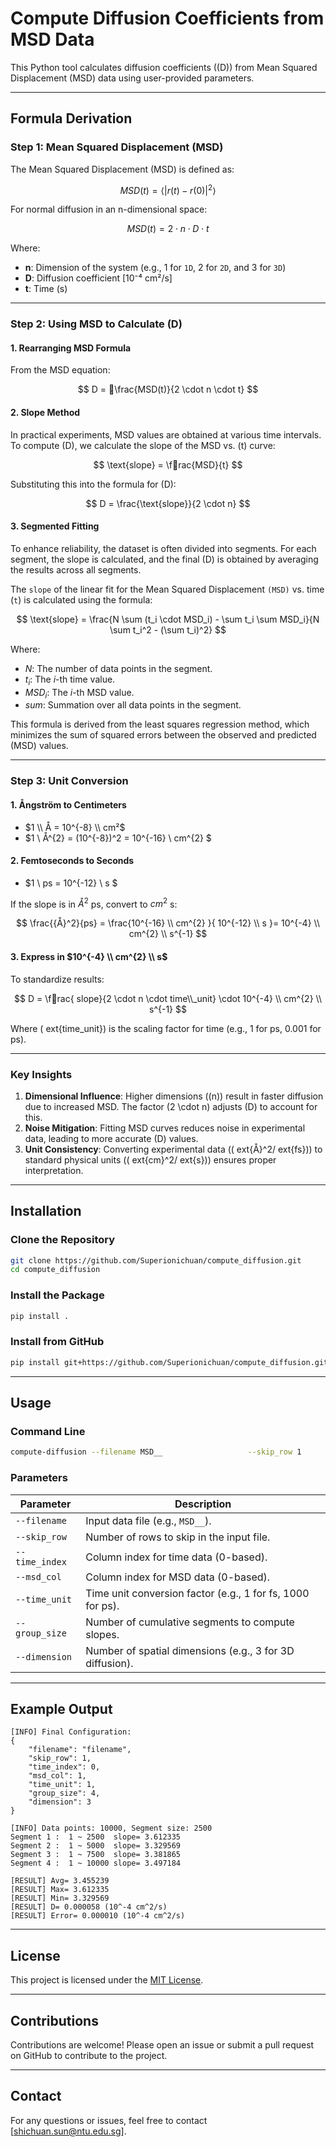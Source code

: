 # Compute Diffusion Coefficients from MSD Data

This Python tool calculates diffusion coefficients (\(D\)) from Mean Squared Displacement (MSD) data using user-provided parameters.

---

## Formula Derivation

### Step 1: Mean Squared Displacement (MSD)
The Mean Squared Displacement (MSD) is defined as:

$$
MSD(t) = \langle |r(t) - r(0)|^2 \rangle
$$

For normal diffusion in an n-dimensional space:

$$
MSD(t) = 2 \cdot n \cdot D \cdot t
$$

Where:
- **n**: Dimension of the system (e.g., 1 for `1D`, 2 for `2D`, and 3 for `3D`)
- **D**: Diffusion coefficient [10⁻⁴ cm²/s]
- **t**: Time (s)

---

### Step 2: Using MSD to Calculate \(D\)

#### 1. **Rearranging MSD Formula**

From the MSD equation:

$$
D = \frac{MSD(t)}{2 \cdot n \cdot t}
$$

#### 2. **Slope Method**

In practical experiments, MSD values are obtained at various time intervals. To compute \(D\), we calculate the slope of the MSD vs. \(t\) curve:

$$
	\text{slope} = \frac{MSD}{t}
$$

Substituting this into the formula for \(D\):

$$
D = \frac{\text{slope}}{2 \cdot n}
$$

#### 3. **Segmented Fitting**

To enhance reliability, the dataset is often divided into segments. For each segment, the slope is calculated, and the final \(D\) is obtained by averaging the results across all segments.

The `slope` of the linear fit for the Mean Squared Displacement `(MSD)` vs. time (`t`) is calculated using the formula:

$$
\text{slope} = \frac{N \sum (t_i \cdot MSD_i) - \sum t_i \sum MSD_i}{N \sum t_i^2 - (\sum t_i)^2}
$$

Where:
- $N$: The number of data points in the segment.
- $t_i$: The $i$-th time value.
- $MSD_i$: The $i$-th MSD value.
- $sum$: Summation over all data points in the segment.

This formula is derived from the least squares regression method, which minimizes the sum of squared errors between the observed and predicted \(MSD\) values.

---

### Step 3: Unit Conversion

#### 1. **Ångström to Centimeters**

- $1 \\ Å = 10^{-8} \\ cm²$
- $1 \\ Å^{2} = (10^{-8})^2  =  10^{-16} 	\\ cm^{2} $

#### 2. **Femtoseconds to Seconds**

- $1 \\ ps = 10^{-12} \\ s $
  
If the slope is in  $Å^{2}$  ps, convert to $cm^{2}$ s:

$$
\frac{{Å}^2}{ps} = \frac{10^{-16} \\ cm^{2} }{ 10^{-12} \\ s }= 10^{-4} \\ cm^{2} \\ s^{-1}
$$

#### 3. **Express in $10^{-4} \\ cm^{2} \\ s$**

To standardize results:

$$
D = \frac{	slope}{2 \cdot n \cdot 	time\\_unit} \cdot 10^{-4} \\ cm^{2} \\ s^{-1}
$$

Where \(	ext{time\_unit}\) is the scaling factor for time (e.g., 1 for ps, 0.001 for ps).

---


### Key Insights

1. **Dimensional Influence**: Higher dimensions (\(n\)) result in faster diffusion due to increased MSD. The factor \(2 \cdot n\) adjusts \(D\) to account for this.
2. **Noise Mitigation**: Fitting MSD curves reduces noise in experimental data, leading to more accurate \(D\) values.
3. **Unit Consistency**: Converting experimental data (\(	ext{Å}^2/	ext{fs}\)) to standard physical units (\(	ext{cm}^2/	ext{s}\)) ensures proper interpretation.

---

## Installation

### Clone the Repository
```bash
git clone https://github.com/Superionichuan/compute_diffusion.git
cd compute_diffusion
```

### Install the Package
```bash
pip install .
```

### Install from GitHub
```bash
pip install git+https://github.com/Superionichuan/compute_diffusion.git
```

---

## Usage

### Command Line
```bash
compute-diffusion --filename MSD__                   --skip_row 1                   --time_index 0                   --msd_col 1                   --time_unit 1                   --group_size 4                   --dimension 3
```

### Parameters
| Parameter      | Description                                           |
|----------------|-------------------------------------------------------|
| `--filename`   | Input data file (e.g., `MSD__`).                      |
| `--skip_row`   | Number of rows to skip in the input file.             |
| `--time_index` | Column index for time data (0-based).                 |
| `--msd_col`    | Column index for MSD data (0-based).                  |
| `--time_unit`  | Time unit conversion factor (e.g., 1 for fs, 1000 for ps). |
| `--group_size` | Number of cumulative segments to compute slopes.      |
| `--dimension`  | Number of spatial dimensions (e.g., 3 for 3D diffusion). |

---

## Example Output

```text
[INFO] Final Configuration:
{
    "filename": "filename",
    "skip_row": 1,
    "time_index": 0,
    "msd_col": 1,
    "time_unit": 1,
    "group_size": 4,
    "dimension": 3
}

[INFO] Data points: 10000, Segment size: 2500
Segment 1 :  1 ~ 2500  slope= 3.612335
Segment 2 :  1 ~ 5000  slope= 3.329569
Segment 3 :  1 ~ 7500  slope= 3.381865
Segment 4 :  1 ~ 10000 slope= 3.497184

[RESULT] Avg= 3.455239
[RESULT] Max= 3.612335
[RESULT] Min= 3.329569
[RESULT] D= 0.000058 (10^-4 cm^2/s)
[RESULT] Error= 0.000010 (10^-4 cm^2/s)
```

---

## License

This project is licensed under the [MIT License](LICENSE).

---

## Contributions

Contributions are welcome! Please open an issue or submit a pull request on GitHub to contribute to the project.

---

## Contact

For any questions or issues, feel free to contact [shichuan.sun@ntu.edu.sg].
